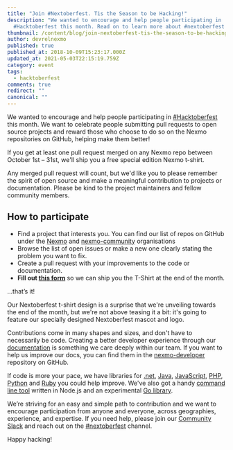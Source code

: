 ```yaml
---
title: "Join #Nextoberfest. Tis the Season to be Hacking!"
description: "We wanted to encourage and help people participating in
  #Hacktoberfest this month. Read on to learn more about #nextoberfest!"
thumbnail: /content/blog/join-nextoberfest-tis-the-season-to-be-hacking-dr/Nextoberfest.png
author: devrelnexmo
published: true
published_at: 2018-10-09T15:23:17.000Z
updated_at: 2021-05-03T22:15:19.759Z
category: event
tags:
  - hacktoberfest
comments: true
redirect: ""
canonical: ""
---
```

We wanted to encourage and help people participating in [#Hacktoberfest](https://twitter.com/hashtag/Hacktoberfest?src=hash) this month. We want to celebrate people submitting pull requests to open source projects and reward those who choose to do so on the Nexmo repositories on GitHub, helping make them better!

If you get at least one pull request merged on any Nexmo repo between October 1st – 31st, we'll ship you a free special edition Nexmo t-shirt.

Any merged pull request will count, but we'd like you to please remember the spirit of open source and make a meaningful contribution to projects or documentation. Please be kind to the project maintainers and fellow community members.

## How to participate

- Find a project that interests you. You can find our list of repos on GitHub under the [Nexmo](https://github.com/nexmo) and [nexmo-community](https://github.com/nexmo-community) organisations
- Browse the list of open issues or make a new one clearly stating the problem you want to fix.
- Create a pull request with your improvements to the code or documentation.
- <strong>Fill out [this form](https://goo.gl/forms/QCH6QEUQLZ47dweT2)</strong> so we can ship you the T-Shirt at the end of the month.

…that’s it!

Our Nextoberfest t-shirt design is a surprise that we're unveiling towards the end of the month, but we're not above teasing it a bit: it's going to feature our specially designed Nextoberfest mascot and logo.

Contributions come in many shapes and sizes, and don't have to necessarily be code. Creating a better developer experience through our [documentation](https://developer.nexmo.com) is something we care deeply within our team. If you want to help us improve our docs, you can find them in the [nexmo-developer](https://github.com/nexmo/nexmo-developer) repository on GitHub.

If code is more your pace, we have libraries for [.net](https://github.com/Nexmo/nexmo-dotnet), [Java](https://github.com/Nexmo/nexmo-java), [JavaScript](https://github.com/Nexmo/nexmo-node), [PHP](https://github.com/Nexmo/nexmo-php), [Python](https://github.com/Nexmo/nexmo-python) and [Ruby](https://github.com/Nexmo/nexmo-ruby) you could help improve. We've also got a handy [command line tool](https://github.com/Nexmo/nexmo-cli) written in Node.js and an experimental [Go library](https://github.com/nexmo-community/nexmo-go).

We’re striving for an easy and simple path to contribution and we want to encourage participation from anyone and everyone, across geographies, experience, and expertise. If you need help, please join our [Community Slack](https://developer.nexmo.com/community/slack) and reach out on the [#nextoberfest](https://nexmo-community.slack.com/messages/CD9BNDRGC) channel.

Happy hacking!
